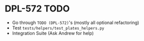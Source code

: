 # DPL-572 TODO

- Go through `TODO (DPL-572)`'s (mostly all optional refactoring)
- Test `tests/helpers/test_plates_helpers.py`
- Integration Suite (Ask Andrew for help)
